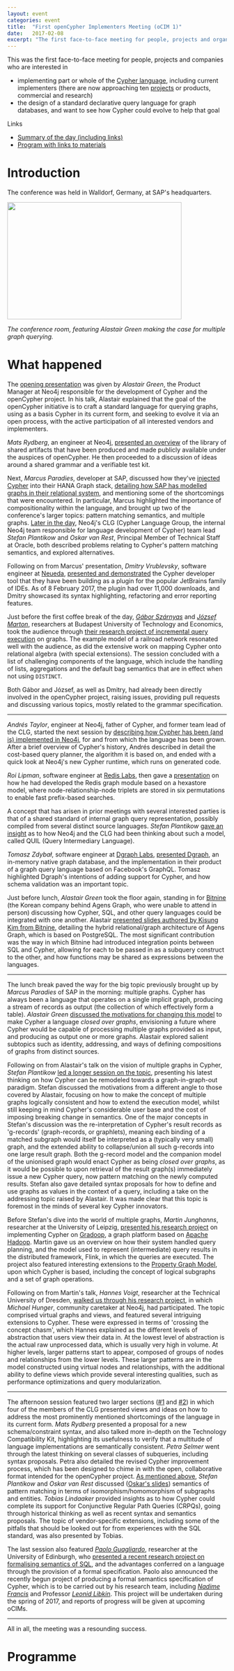```yaml
---
layout: event
categories: event
title:  "First openCypher Implementers Meeting (oCIM 1)"
date:   2017-02-08
excerpt: "The first face-to-face meeting for people, projects and organizations interested in participating in the openCypher project, with the goal of creating a standard language based on Cypher for querying graphs."
---
```

This was the first face-to-face meeting for people, projects and companies who are interested in

* implementing part or whole of the [Cypher language](https://neo4j.com/developer/cypher/), including current implementers (there are now approaching ten [projects](http://opencypher.org/projects) or products, commercial and research)
* the design of a standard declarative query language for graph databases, and want to see how Cypher could evolve to help that goal

Links
* [Summary of the day (including links)](#summary)
* [Program with links to materials](#program)

<div class="abstract-anchor" id="summary"></div>

# Introduction

The conference was held in Walldorf, Germany, at SAP's headquarters.

<img src="{{ site.baseurl }}/public/images/ocim1_meeting_room.jpg" width="400" height="268" />

_The conference room, featuring Alastair Green making the case for multiple graph querying._

# What happened

The [opening presentation](https://s3.amazonaws.com/artifacts.opencypher.org/website/ocim1/slides/09-30+-+Introduction.pdf) was given by _Alastair Green_, the Product Manager at Neo4j responsible for the development of Cypher and the openCypher project.
In his talk, Alastair explained that the goal of the openCypher initiative is to craft a standard language for querying graphs, using as a basis Cypher in its current form, and seeking to evolve it via an open process, with the active participation of all interested vendors and implementers.

_Mats Rydberg_, an engineer at Neo4j, [presented an overview](https://s3.amazonaws.com/artifacts.opencypher.org/website/ocim1/slides/09-45+-+openCypher+artefacts.pdf) of the library of shared artifacts that have been produced and made publicly available under the auspices of openCypher.
He then proceeded to a discussion of ideas around a shared grammar and a verifiable test kit.

<div class="abstract-anchor" id="above"></div>

Next, _Marcus Paradies_, developer at SAP, discussed how they've [injected Cypher](https://blogs.sap.com/2016/12/01/graph-processing-with-sap-hana-2/) into their HANA Graph stack, [detailing how SAP has modelled graphs in their relational system](https://s3.amazonaws.com/artifacts.opencypher.org/website/ocim1/slides/Graph+Pattern+Matching+in+SAP+HANA.pdf), and mentioning some of the shortcomings that were encountered.
In particular, Marcus highlighted the importance of compositionality within the language, and brought up two of the conference's larger topics: pattern matching semantics, and multiple graphs.
[Later in the day](#below), Neo4j's CLG (Cypher Language Group, the internal Neo4j team responsible for language development of Cypher) team lead _Stefan Plantikow_ and _Oskar van Rest_, Principal Member of Technical Staff at Oracle, both described problems relating to Cypher's pattern matching semantics, and explored alternatives.

Following on from Marcus' presentation, _Dmitry Vrublevsky_, software engineer at [Neueda](http://www.neueda.com/), [presented and demonstrated](https://s3.amazonaws.com/artifacts.opencypher.org/website/ocim1/slides/Jetbrains_Plugin_-_Graph_Database_support.pdf) the Cypher developer tool that they have been building as a plugin for the popular JetBrains family of IDEs.
As of 8 February 2017, the plugin had over 11,000 downloads, and Dmitry showcased its syntax highlighting, refactoring and error reporting features.

Just before the first coffee break of the day, [_Gábor Szárnyas_](https://inf.mit.bme.hu/en/members/szarnyasg) and [_József Marton_](https://www.tmit.bme.hu/marton.jozsef?language=en), researchers at Budapest University of Technology and Economics, took the audience through [their research project of incremental query execution](https://s3.amazonaws.com/artifacts.opencypher.org/website/ocim1/slides/ocim2017-incremental-opencypher.pdf) on graphs.
The example model of a railroad network resonated well with the audience, as did the extensive work on mapping Cypher onto relational algebra (with special extensions).
The session concluded with a list of challenging components of the language, which include the handling of lists, aggregations and the default bag semantics that are in effect when not using `DISTINCT`.

Both Gábor and József, as well as Dmitry, had already been directly involved in the openCypher project, raising issues, providing pull requests and discussing various topics, mostly related to the grammar specification.

---

_Andrés Taylor_, engineer at Neo4j, father of Cypher, and former team lead of the CLG, started the next session by [describing how Cypher has been (and is) implemented in Neo4j](https://s3.amazonaws.com/artifacts.opencypher.org/website/ocim1/slides/11-20+-+Neo4j+Cypher+implementation.pdf), for and from which the language has been grown.
After a brief overview of Cypher's history, Andrés described in detail the cost-based query planner, the algorithm it is based on, and ended with a quick look at Neo4j's new Cypher runtime, which runs on generated code.

_Roi Lipman_, software engineer at [Redis Labs](https://redislabs.com/), then gave a [presentation](https://s3.amazonaws.com/artifacts.opencypher.org/website/ocim1/slides/Redis+Graph.pdf) on how he had developed the Redis graph module based on a hexastore model, where node-relationship-node triplets are stored in six permutations to enable fast prefix-based searches.

A concept that has arisen in prior meetings with several interested parties is that of a shared standard of internal graph query representation, possibly compiled from several distinct source languages.
_Stefan Plantikow_ [gave an insight](https://s3.amazonaws.com/artifacts.opencypher.org/website/ocim1/slides/12-00+-+QUIL.pdf) as to how Neo4j and the CLG had been thinking about such a model, called QUIL (Query Intermediary Language).

_Tomasz Zdybał_, software engineer at [Dgraph Labs](https://dgraph.io/), [presented Dgraph](http://wiki.ldbcouncil.org/pages/viewpage.action?pageId=59277315&preview=/59277315/75235343/dgraph.pdf), an in-memory native graph database, and the implementation in their product of a graph query language based on Facebook's GraphQL.
Tomasz highlighted Dgraph's intentions of adding support for Cypher, and how schema validation was an important topic.

Just before lunch, _Alastair Green_ took the floor again, standing in for [Bitnine](http://Bitnine.net/) (the Korean company behind Agens Graph, who were unable to attend in person) discussing how Cypher, SQL, and other query languages could be integrated with one another.
Alastair [presented slides authored by Kisung Kim from Bitnine](https://s3.amazonaws.com/artifacts.opencypher.org/website/ocim1/slides/AgensGraph-+SQL+%2B+Cypher+Integration.pdf), detailing the hybrid relational/graph architecture of Agens Graph, which is based on PostgreSQL.
The most significant contribution was the way in which Bitnine had introduced integration points between SQL and Cypher, allowing for each to be passed in as a subquery construct to the other, and how functions may be shared as expressions between the languages.

---

The lunch break paved the way for the big topic previously brought up by _Marcus Paradies_ of SAP in the morning: multiple graphs.
Cypher has always been a language that operates on a single implicit graph, producing a stream of records as output (the collection of which effectively form a table).
_Alastair Green_ [discussed the motivations for changing this model](https://s3.amazonaws.com/artifacts.opencypher.org/website/ocim1/slides/14-00+-+The+Case+for+Multiple+Graph+Querying.pdf) to make Cypher a language _closed over graphs_, envisioning a future where Cypher would be capable of processing multiple graphs provided as input, and producing as output one or more graphs.
Alastair explored salient subtopics such as identity, addressing, and ways of defining compositions of graphs from distinct sources.

Following on from Alastair's talk on the vision of multiple graphs in Cypher, _Stefan Plantikow_ [led a longer session on the topic](https://s3.amazonaws.com/artifacts.opencypher.org/website/ocim1/slides/14-30+Multiple+Graphs-+Evolving+Cypher.pdf), presenting his latest thinking on how Cypher can be remodeled towards a graph-in-graph-out paradigm.
Stefan discussed the motivations from a different angle to those covered by Alastair, focusing on how to make the concept of multiple graphs logically consistent and how to extend the execution model, whilst still keeping in mind Cypher's considerable user base and the cost of imposing breaking change in semantics.
One of the major concepts in Stefan's discussion was the re-interpretation of Cypher's result records as 'g-records' (graph-records, or graphlets), meaning each binding of a matched subgraph would itself be interpreted as a (typically very small) graph, and the extended ability to collapse/union all such g-records into one large result graph.
Both the g-record model and the companion model of the unionised graph would enact Cypher as being _closed over graphs_, as it would be possible to upon retrieval of the result graph(s) immediately issue a new Cypher query, now pattern matching on the newly computed results.
Stefan also gave detailed syntax proposals for how to define and use graphs as values in the context of a query, including a take on the addressing topic raised by Alastair.
It was made clear that this topic is foremost in the minds of several key Cypher innovators.

Before Stefan's dive into the world of multiple graphs, _Martin Junghanns_, researcher at the University of Leipzig, [presented his research project](https://s3.amazonaws.com/artifacts.opencypher.org/website/ocim1/slides/20170208-oCIM-Gradoop.pdf) on implementing Cypher on [Gradoop](http://dbs.uni-leipzig.de/en/research/projects/gradoop), a graph platform based on [Apache Hadoop](http://hadoop.apache.org/).
Martin gave us an overview on how their system handled query planning, and the model used to represent (intermediate) query results in the distributed framework, Flink, in which the queries are executed.
The project also featured interesting extensions to the [Property Graph Model](https://github.com/opencypher/openCypher/blob/master/docs/property-graph-model.adoc), upon which Cypher is based, including the concept of logical subgraphs and a set of graph operations.

Following on from Martin's talk, _Hannes Voigt_, researcher at the Technical University of Dresden, [walked us through his research project](https://s3.amazonaws.com/artifacts.opencypher.org/website/ocim1/slides/openCypher-GraphViews.pdf), in which _Michael Hunger_, community caretaker at Neo4j, had participated.
The topic comprised virtual graphs and views, and featured several intriguing extensions to Cypher. These were expressed in terms of 'crossing the concept chasm', which Hannes explained as the different levels of abstraction that users view their data in.
At the lowest level of abstraction is the actual raw unprocessed data, which is usually very high in volume.
At higher levels, larger patterns start to appear, composed of groups of nodes and relationships from the lower levels.
These larger patterns are in the model constructed using virtual nodes and relationships, with the additional ability to define views which provide several interesting qualities, such as performance optimizations and query modularization.

---

<div class="abstract-anchor" id="below"></div>

The afternoon session featured two larger sections ([#1](https://s3.amazonaws.com/artifacts.opencypher.org/website/ocim1/slides/15-30+-+Language+Evolution-+Future+Features.pdf) and [#2](https://s3.amazonaws.com/artifacts.opencypher.org/website/ocim1/slides/16-20+-+Language+Evolution-+Conformance+and+Extension.pdf)) in which four of the members of the CLG presented views and ideas on how to address the most prominently mentioned shortcomings of the language in its current form.
_Mats Rydberg_ presented a proposal for a new schema/constraint syntax, and also talked more in-depth on the Technology Compatibility Kit, highlighting its usefulness to verify that a multitude of language implementations are semantically consistent.
_Petra Selmer_ went through the latest thinking on several classes of subqueries, including syntax proposals.
Petra also detailed the revised Cypher improvement process, which has been designed to chime in with the open, collaborative format intended for the openCypher project.
[As mentioned above](#above), _Stefan Plantikow_ and _Oskar van Rest_ discussed ([Oskar's slides](https://s3.amazonaws.com/artifacts.opencypher.org/website/ocim1/slides/cypher_implementers_day_2017_pattern_matching_semantics.pdf)) semantics of pattern matching in terms of isomorphism/homomorphism of subgraphs and entities.
_Tobias Lindaaker_ provided insights as to how Cypher could complete its support for Conjunctive Regular Path Queries (CRPQs), going through historical thinking as well as recent syntax and semantics proposals.
The topic of vendor-specific extensions, including some of the pitfalls that should be looked out for from experiences with the SQL standard, was also presented by Tobias.

The last session also featured [_Paolo Guagliardo_](http://www.research.ed.ac.uk/portal/en/persons/paolo-guagliardo(653c9723-b374-4ad3-9cef-0f7e7f45d812).html), researcher at the University of Edinburgh, who [presented a recent research project on formalising semantics of SQL](https://s3.amazonaws.com/artifacts.opencypher.org/website/ocim1/slides/sql-sem.pdf), and the advantages conferred on a language through the provision of a formal specification.
Paolo also announced the recently begun project of producing a formal semantics specification of Cypher, which is to be carried out by his research team, including [_Nadime Francis_](https://www.inf.ed.ac.uk/people/staff/Nadime_Francis.html) and Professor [_Leonid Libkin_](http://homepages.inf.ed.ac.uk/libkin/).
This project will be undertaken during the spring of 2017, and reports of progress will be given at upcoming oCIMs.

---

All in all, the meeting was a resounding success.

<div class="abstract-anchor" id="program"></div>

# Programme

<html>
<head>
    <style>
        table, td, th {
            border: 1px solid #ddd;
            text-align: left;
        }

        table {
            border: 1;
            border-collapse: collapse;
            width: 100%;
        }

        th, td {
            padding: 10px;
        }

        .break {
            background-color: #d0d0d0;
        }

        .item {
            padding-left: 50px;
            font-style: italic;
        }
    </style>
</head>
<body>
<table>
    <tbody>
    <tr class="break">
        <td colspan="1" rowspan="1"><p>09:00</p></td>
        <td colspan="2" rowspan="1"><p>Coffee</p></td>
        <td colspan="1" rowspan="1"><p>30 mins</p></td>
    </tr>
    <tr>
        <td colspan="4" rowspan="1"><p>Chair: <b>Tobias Lindaaker</b></p></td>
    </tr>
    <tr>
        <td colspan="1" rowspan="1"><p>09:30</p></td>
        <td colspan="1" rowspan="1"><p>Introduction</p>(<a href="https://s3.amazonaws.com/artifacts.opencypher.org/website/ocim1/slides/09-30+-+Introduction.pdf" target="_blank">slides</a>)</td>
        <td colspan="1" rowspan="1"><p>Alastair Green (Neo)</p></td>
        <td colspan="1" rowspan="1"><p>15 mins</p></td>
    </tr>
    <tr>
        <td colspan="1" rowspan="1"><p>09:45</p></td>
        <td colspan="1" rowspan="1"><p><a href="/ocim1-abstracts#oc-artefacts">openCypher Artefacts</a></p>(<a href="https://s3.amazonaws.com/artifacts.opencypher.org/website/ocim1/slides/09-45+-+openCypher+artefacts.pdf" target="_blank">slides</a>)</td>
        <td colspan="1" rowspan="1"><p>Mats Rydberg (Neo)</p></td>
        <td colspan="1" rowspan="1"><p>15 mins</p></td>
    </tr>
    <tr>
        <td colspan="1" rowspan="1"><p>10:00</p></td>
        <td colspan="1" rowspan="1"><p><a href="/ocim1-abstracts#sap-hana">Graph Pattern Matching in SAP HANA</a></p>(<a href="https://s3.amazonaws.com/artifacts.opencypher.org/website/ocim1/slides/Graph+Pattern+Matching+in+SAP+HANA.pdf" target="_blank">slides</a>)</td>
        <td colspan="1" rowspan="1"><p>Marcus Paradies (SAP)</p></td>
        <td colspan="1" rowspan="1"><p>15 mins</p></td>
    </tr>
    <tr>
        <td colspan="1" rowspan="1"><p>10:15</p></td>
        <td colspan="1" rowspan="1"><p><a href="/ocim1-abstracts#neueda">Cypher in JetBrains IDE</a></p>(<a href="https://s3.amazonaws.com/artifacts.opencypher.org/website/ocim1/slides/Jetbrains_Plugin_-_Graph_Database_support.pdf" target="_blank">slides</a>)</td>
        <td colspan="1" rowspan="1"><p>Dmitry Vrublevsky (Neueda)</p></td>
        <td colspan="1" rowspan="1"><p>15 mins</p></td>
    </tr>
    <tr>
        <td colspan="1" rowspan="1"><p>10:30</p>
            <p></p></td>
        <td colspan="1" rowspan="1"><p><a href="/ocim1-abstracts#inc-q">Incremental Graph Queries for Cypher</a></p>(<a href="https://s3.amazonaws.com/artifacts.opencypher.org/website/ocim1/slides/ocim2017-incremental-opencypher.pdf" target="_blank">slides</a>)</td>
        <td colspan="1" rowspan="1"><p>G&aacute;bor Sz&aacute;rnyas, J&oacute;zsef Marton (Budapest University of Technology and Economics)</p></td>
        <td colspan="1" rowspan="1"><p>30 mins</p></td>
    </tr>
    <tr class="break">
        <td colspan="1" rowspan="1"><p>11:00</p></td>
        <td colspan="2" rowspan="1"><p>Break</p></td>
        <td colspan="1" rowspan="1"><p>30 mins</p></td>
    </tr>
    <tr>
        <td colspan="4" rowspan="1"><p>Chair: <b>Petra Selmer</b></p></td>
    </tr>
    <tr>
        <td colspan="1" rowspan="1"><p>11:20</p></td>
        <td colspan="1" rowspan="1"><p><a href="/ocim1-abstracts#neo4j">Neo4j Cypher Implementation</a></p>(<a href="https://s3.amazonaws.com/artifacts.opencypher.org/website/ocim1/slides/11-20+-+Neo4j+Cypher+implementation.pdf" target="_blank">slides</a>)</td>
        <td colspan="1" rowspan="1"><p>Andres Taylor (Neo)</p></td>
        <td colspan="1" rowspan="1"><p>25 mins</p></td>
    </tr>
    <tr>
        <td colspan="1" rowspan="1"><p>11:45</p></td>
        <td colspan="1" rowspan="1"><p><a href="/ocim1-abstracts#redis">Redis Graph</a></p>(<a href="https://s3.amazonaws.com/artifacts.opencypher.org/website/ocim1/slides/Redis+Graph.pdf" target="_blank">slides</a>)</td>
        <td colspan="1" rowspan="1"><p>Roi Lipman (Redis Labs) </p></td>
        <td colspan="1" rowspan="1"><p>15 mins</p></td>
    </tr>
    <tr>
        <td colspan="1" rowspan="1"><p>12:00</p></td>
        <td colspan="1" rowspan="1"><p><a href="/ocim1-abstracts#quil">QUIL</a></p>(<a href="https://s3.amazonaws.com/artifacts.opencypher.org/website/ocim1/slides/12-00+-+QUIL.pdf" target="_blank">slides</a>)</td>
        <td colspan="1" rowspan="1"><p>Stefan Plantikow (Neo)</p></td>
        <td colspan="1" rowspan="1"><p>15 mins</p></td>
    </tr>
    <tr>
        <td colspan="1" rowspan="1"><p>12:15</p></td>
        <td colspan="1" rowspan="1"><p><a href="/ocim1-abstracts#dgraph">Dgraph</a></p>(<a href="http://wiki.ldbcouncil.org/pages/viewpage.action?pageId=59277315&preview=/59277315/75235343/dgraph.pdf" target="_blank">slides</a>)</td>
        <td colspan="1" rowspan="1"><p>Tomasz Zdyba&#322; (Dgraph)</p></td>
        <td colspan="1" rowspan="1"><p>15 mins</p></td>
    </tr>
    <tr>
        <td colspan="1" rowspan="1"><p>12:30</p></td>
        <td colspan="1" rowspan="1"><p><a href="/ocim1-abstracts#discussion">Language Integration: SQL, GraphQL, and Tinkerpop</a></p>(<a href="https://s3.amazonaws.com/artifacts.opencypher.org/website/ocim1/slides/12-30+-+Language+Integration.pdf" target="_blank">slides</a>, <a href="https://s3.amazonaws.com/artifacts.opencypher.org/website/ocim1/slides/AgensGraph-+SQL+%2B+Cypher+Integration.pdf" target="_blank">BitNine slides</a>)</td>
        <td colspan="1" rowspan="1"><p><b>Open discussion</b><br />Moderator: Alastair Green (Neo)</p></td>
        <td colspan="1" rowspan="1"><p>30 mins</p></td>
    </tr>
    <tr class="break">
        <td colspan="1" rowspan="1"><p>13:00</p></td>
        <td colspan="2" rowspan="1"><p>Lunch</p></td>
        <td colspan="1" rowspan="1"><p>60 mins</p></td>
    </tr>
    <tr>
        <td colspan="4" rowspan="1"><p>Chair: <b>Mats Rydberg</b></p></td>
    </tr>
    <tr>
        <td colspan="1" rowspan="1"><p>14:00</p></td>
        <td colspan="1" rowspan="1"><p><a href="/ocim1-abstracts#multi-graph-case">The case for Multiple Graph Querying</a></p>(<a href="https://s3.amazonaws.com/artifacts.opencypher.org/website/ocim1/slides/14-00+-+The+Case+for+Multiple+Graph+Querying.pdf" target="_blank">slides</a>)</td>
        <td colspan="1" rowspan="1"><p>Alastair Green (Neo)</p></td>
        <td colspan="1" rowspan="1"><p>15 mins</p></td>
    </tr>
    <tr>
        <td colspan="1" rowspan="1"><p>14:15</p></td>
        <td colspan="1" rowspan="1"><p><a href="/ocim1-abstracts#gradoop">Extended Property Graphs and Cypher on Gradoop</a></p>(<a href="https://s3.amazonaws.com/artifacts.opencypher.org/website/ocim1/slides/20170208-oCIM-Gradoop.pdf" target="_blank">slides</a>)</td>
        <td colspan="1" rowspan="1"><p>Martin Junghanns (University of Leipzig)</p></td>
        <td colspan="1" rowspan="1"><p>15 mins</p></td>
    </tr>
    <tr>
        <td colspan="1" rowspan="1"><p>14:30</p></td>
        <td colspan="1" rowspan="1"><p><a href="/ocim1-abstracts#multi-graph">Multiple Graphs: Evolving Cypher</a></p>(<a href="https://s3.amazonaws.com/artifacts.opencypher.org/website/ocim1/slides/14-30+Multiple+Graphs-+Evolving+Cypher.pdf" target="_blank">slides</a>)</td>
        <td colspan="1" rowspan="1"><p>Stefan Plantikow (Neo)</p></td>
        <td colspan="1" rowspan="1"><p>20 mins</p></td>
    </tr>
    <tr>
        <td colspan="1" rowspan="1"><p>14:50</p></td>
        <td colspan="1" rowspan="1"><p><a href="/ocim1-abstracts#views">Views on Cypher</a></p>(<a href="https://s3.amazonaws.com/artifacts.opencypher.org/website/ocim1/slides/openCypher-GraphViews.pdf" target="_blank">slides</a>)</td>
        <td colspan="1" rowspan="1"><p>Hannes Voigt (TU Dresden)</p></td>
        <td colspan="1" rowspan="1"><p>10 mins</p></td>
    </tr>
    <tr class="break">
        <td colspan="1" rowspan="1"><p>15:00</p></td>
        <td colspan="2" rowspan="1"><p>Break</p></td>
        <td colspan="1" rowspan="1"><p>30 mins</p></td>
    </tr>
    <tr>
        <td colspan="4" rowspan="1"><p>Chair: <b>Alastair Green</b></p></td>
    </tr>
    <tr>
        <td colspan="1" rowspan="6"><p></p>
            <p></p>
            <p></p>
            <p></p>
            <p></p>
            <p>15:30</p></td>
        <td colspan="2" rowspan="1"><p>Language Evolution: Future Features</p>(<a href="https://s3.amazonaws.com/artifacts.opencypher.org/website/ocim1/slides/15-30+-+Language+Evolution-+Future+Features.pdf" target="_blank">slides</a>)</td>
        <td colspan="1" rowspan="6"><p></p>
            <p></p>
            <p></p>
            <p></p>
            <p></p>
            <p>30 mins</p></td>
    </tr>
    <tr>
        <td colspan="1" rowspan="1" class="item"><p><a href="/ocim1-abstracts#schema">Schema and Constraints</a></p></td>
        <td colspan="1" rowspan="1"><p>Mats Rydberg (Neo)</p></td>
    </tr>
    <tr>
        <td colspan="1" rowspan="1" class="item"><p><a href="/ocim1-abstracts#subqueries">Subqueries</a></p></td>
        <td colspan="1" rowspan="1"><p>Petra Selmer (Neo)</p></td>
    </tr>
    <tr>
        <td colspan="1" rowspan="1" class="item"><p><a href="/ocim1-abstracts#iso">Isomorphic Matching</a></p>(<a href="https://s3.amazonaws.com/artifacts.opencypher.org/website/ocim1/slides/cypher_implementers_day_2017_pattern_matching_semantics.pdf" target="_blank">Oskar's slides</a>)</td>
        <td colspan="1" rowspan="1"><p>Stefan Plantikow (Neo), Oskar van Rest (Oracle)</p></td>
    </tr>
    <tr>
        <td colspan="1" rowspan="1" class="item"><p><a href="/ocim1-abstracts#crpqs">CRPQs</a></p></td>
        <td colspan="1" rowspan="1"><p>Tobias Lindaaker (Neo)</p></td>
    </tr>
    <tr>
        <td colspan="1" rowspan="1" class="item"><p><b>What else? Other ideas?</b></p></td>
        <td colspan="1" rowspan="1"><p></p></td>
    </tr>
    <tr>
        <td colspan="1" rowspan="1"><p>16:00</p></td>
        <td colspan="1" rowspan="1"><p><a href="/ocim1-abstracts#edinburgh">Natural Language and Formal Specifications of Cypher</a></p>(<a href="https://s3.amazonaws.com/artifacts.opencypher.org/website/ocim1/slides/sql-sem.pdf" target="_blank">slides</a>)</td>
        <td colspan="1" rowspan="1"><p>Paolo Guagliardo, Nadime Francis (University of Edinburgh)</p></td>
        <td colspan="1" rowspan="1"><p>20 mins</p></td>
    </tr>
    <tr>
        <td colspan="1" rowspan="4"><p></p>
            <p></p>
            <p></p>
            <p>16:20</p></td>
        <td colspan="2" rowspan="1"><p>Language Evolution: Conformance and Extension</p>(<a href="https://s3.amazonaws.com/artifacts.opencypher.org/website/ocim1/slides/16-20+-+Language+Evolution-+Conformance+and+Extension.pdf" target="_blank">slides</a>)</td>
        <td colspan="1" rowspan="4"><p></p>
            <p></p>
            <p></p>
            <p>30 mins</p></td>
    </tr>
    <tr>
        <td colspan="1" rowspan="1" class="item"><p><a href="/ocim1-abstracts#tck">TCK &nbsp;/ Specification</a></p></td>
        <td colspan="1" rowspan="1"><p>Mats Rydberg (Neo)</p></td>
    </tr>
    <tr>
        <td colspan="1" rowspan="1" class="item"><p><a href="/ocim1-abstracts#vendor">Vendor Extensions</a></p></td>
        <td colspan="1" rowspan="1"><p>Tobias Lindaaker (Neo)</p></td>
    </tr>
    <tr>
        <td colspan="1" rowspan="1" class="item"><p><a href="/ocim1-abstracts#cip">CIP Process -- Involvement</a></p></td>
        <td colspan="1" rowspan="1"><p>Petra Selmer (Neo)</p></td>
    </tr>
    <tr>
        <td colspan="1" rowspan="1"><p>16:50</p></td>
        <td colspan="1" rowspan="1"><p>Wrap-up and future meetings</p></td>
        <td colspan="1" rowspan="1"><p>Alastair Green, Stefan Plantikow (Neo)</p></td>
        <td colspan="1" rowspan="1"><p>10 mins</p></td>
    </tr>
    <tr class="break">
        <td colspan="1" rowspan="1"><p>17:00</p></td>
        <td colspan="3" rowspan="1"><p>End</p></td>
    </tr>
    <tr class="break">
        <td colspan="1" rowspan="1"><p>19:30</p></td>
        <td colspan="3" rowspan="1"><p>Dinner</p></td>
    </tr>
    </tbody>
</table>
</body>
</html>
